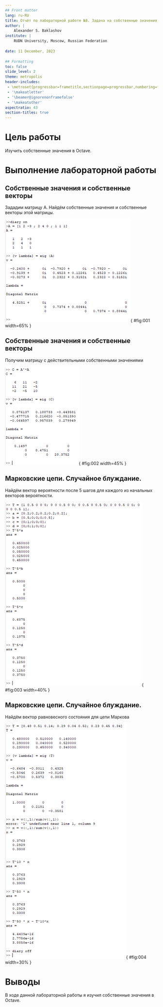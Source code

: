 ```yaml
---
## Front matter
lang: ru-RU
title: Отчёт по лабораторной работе №8. Задача на собственные значения.
author: |
	Alexander S. Baklashov
institute: |
	RUDN University, Moscow, Russian Federation

date: 11 December, 2023

## Formatting
toc: false
slide_level: 2
theme: metropolis
header-includes: 
 - \metroset{progressbar=frametitle,sectionpage=progressbar,numbering=fraction}
 - '\makeatletter'
 - '\beamer@ignorenonframefalse'
 - '\makeatother'
aspectratio: 43
section-titles: true
---
```


# Цель работы

Изучить собственные значения в Octave.

# Выполнение лабораторной работы

## Собственные значения и собственные векторы

Зададим матрицу A. Найдём собственные значения и собственные векторы этой матрицы.

![Собственные значения и собственные векторы матр. A](image/1.png){ #fig:001 width=65% }

## Собственные значения и собственные векторы

Получим матрицу с действительными собственными значениями

![Действительные собственные значения](image/2.png){ #fig:002 width=45% }

## Марковские цепи. Случайное блуждание.

Найдём вектор вероятности после 5 шагов для каждого из начальных векторов вероятности.

![Вектор вероятности после 5 шагов](image/3.png){ #fig:003 width=40% }

## Марковские цепи. Случайное блуждание.

Найдём вектор равновесного состояния для цепи Маркова

![Вектор равновесного состояния](image/4.png){ #fig:004 width=30% }

# Выводы

В ходе данной лабораторной работы я изучил собственные значения в Octave.